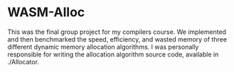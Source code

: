 # WASM-Alloc

This was the final group project for my compilers course. We implemented and then benchmarked the speed, efficiency, and wasted memory of three different dynamic memory allocation algorithms. I was personally responsible for writing the allocation algorithm source code, available in ./Allocator.

